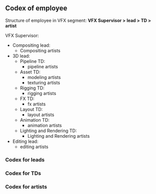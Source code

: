 ## Codex of employee 
Structure of employee in VFX segment: **VFX Supervisor > lead > TD > artist** 

VFX Supervisor:
* Compositing lead:
  - Compositing artists
* 3D lead:
  - Pipeline TD:
    - pipeline artists
  - Asset TD:
    - modeling artists
    - texturing artists
  - Rigging TD:
    - rigging artists
  - FX TD:
    - fx artists
  - Layout TD:
    - layout artists
  - Animation TD:
    - animation artists
  - Lighting and Rendering TD:
    - Lighting and Rendering artists
* Editing lead:
  - editing artists

### Codex for leads
### Codex for TDs
### Codex for artists